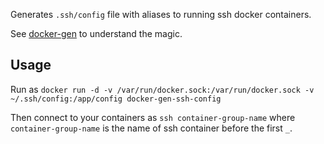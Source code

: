 Generates `.ssh/config` file with aliases to running ssh docker containers.

See [docker-gen](https://github.com/jwilder/docker-gen) to understand the magic.

## Usage

Run as `docker run -d -v /var/run/docker.sock:/var/run/docker.sock -v ~/.ssh/config:/app/config docker-gen-ssh-config`

Then connect to your containers as `ssh container-group-name` where `container-group-name` is the name of ssh container before the first `_`.
